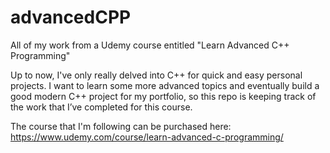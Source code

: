 # advancedCPP
All of my work from a Udemy course entitled "Learn Advanced C++ Programming"

Up to now, I've only really delved into C++ for quick and easy personal projects. I want to learn some more advanced topics and eventually build a good modern C++ project for my portfolio, so this repo is keeping track of the work that I’ve completed for this course.

The course that I'm following can be purchased here: https://www.udemy.com/course/learn-advanced-c-programming/
